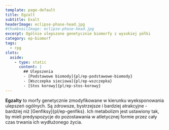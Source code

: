 ```yaml
---
template: page-default
title: Egzalt
subtitle: Exalt
headerImage: eclipse-phase-head.jpg
#thumbnailImage: eclipse-phase-head.jpg
excerpt: Ogólnie ulepszone genetycznie biomorfy z wysokiej półki
category: ep-biomorf
tags:
  - rpg
slots:
  aside:
    - type: static
      content: |
        ## Ulepszenia
        - [Podstawowe biomody]{pl/ep-podstawowe-biomody}
        - [Wszczepka sieciowa]{pl/ep-wszczepka}
        - [Stos korowy]{pl/ep-stos-korowy}
---
```

**Egzalty** to morfy genetycznie zmodyfikowane w kierunku wyeksponowania ulepszeń ogólnych. Są zdrowsze, bystrzejsze i bardziej atrakcyjne - bardziej niż [Genfiksy]{pl/ep-genfiks}. Ich metabolizm jest ustawiony tak, by mieli predyspozycje do pozostawania w atletycznej formie przez cały czas trwania ich wydłużonego życia.
